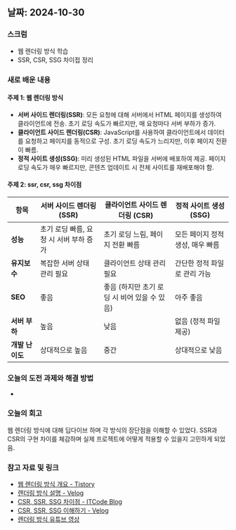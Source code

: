 ## 날짜: 2024-10-30

### 스크럼
- 웹 렌더링 방식 학습
- SSR, CSR, SSG 차이접 정리

### 새로 배운 내용
#### 주제 1: 웹 렌더링 방식
- **서버 사이드 렌더링(SSR)**: 모든 요청에 대해 서버에서 HTML 페이지를 생성하여 클라이언트에 전송. 초기 로딩 속도가 빠르지만, 매 요청마다 서버 부하가 증가.
- **클라이언트 사이드 렌더링(CSR)**: JavaScript를 사용하여 클라이언트에서 데이터를 요청하고 페이지를 동적으로 구성. 초기 로딩 속도가 느리지만, 이후 페이지 전환이 빠름.
- **정적 사이트 생성(SSG)**: 미리 생성된 HTML 파일을 서버에 배포하여 제공. 페이지 로딩 속도가 매우 빠르지만, 콘텐츠 업데이트 시 전체 사이트를 재배포해야 함.


#### 주제 2: ssr, csr, ssg 차이점
| 항목                | 서버 사이드 렌더링 (SSR)  | 클라이언트 사이드 렌더링 (CSR) | 정적 사이트 생성 (SSG)   |
|-------------------|-----------------------|-------------------------|---------------------|
| **성능**            | 초기 로딩 빠름, 요청 시 서버 부하 증가  | 초기 로딩 느림, 페이지 전환 빠름  | 모든 페이지 정적 생성, 매우 빠름 |
| **유지보수**        | 복잡한 서버 상태 관리 필요   | 클라이언트 상태 관리 필요       | 간단한 정적 파일로 관리 가능 |
| **SEO**            | 좋음                   | 좋음 (하지만 초기 로딩 시 비어 있을 수 있음) | 아주 좋음               |
| **서버 부하**      | 높음                   | 낮음                    | 없음 (정적 파일 제공)   |
| **개발 난이도**     | 상대적으로 높음          | 중간                    | 상대적으로 낮음        |

### 오늘의 도전 과제와 해결 방법
-

### 오늘의 회고
웹 렌더링 방식에 대해 딥다이브 하며 각 방식의 장단점을 이해할 수 있었다. SSR과 CSR의 구현 차이를 체감하며 실제 프로젝트에 어떻게 적용할 수 있을지 고민하게 되었음.

### 참고 자료 및 링크
- [웹 렌더링 방식 개요 - Tistory](https://hahahoho5915.tistory.com/52)
- [렌더링 방식 설명 - Velog](https://velog.io/@ka0son/%EB%A0%8C%EB%8D%94%EB%A7%81-%EC%82%BC%ED%98%95%EC%A0%9C-CSR-SSR-SSG-%EC%9D%B4%ED%95%B4%ED%95%98%EA%B8%B0)
- [CSR, SSR, SSG 차이점 - ITCode Blog](https://blog.itcode.dev/posts/2022/06/12/csr-ssr-ssg)
- [CSR, SSR, SSG 이해하기 - Velog](https://velog.io/@altmshfkgudtjr/CSR-SSR-SSG-%EC%A1%B0%ED%99%94%EB%A5%BC-%EC%9D%B4%EB%A3%A8%EB%8B%A4)
- [렌더링 방식 유튜브 영상](https://www.youtube.com/watch?v=iZ9csAfU5Os)
